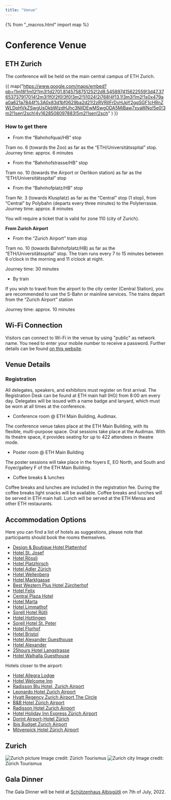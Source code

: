 ```yaml
---
title: "Venue"
---
```

{% from "_macros.html" import map %}

# Conference Venue

## ETH Zurich

The conference will be held on the main central campus of ETH Zurich.

{{ map("https://www.google.com/maps/embed?pb=!1m18!1m12!1m3!1d2701.8145758751252!2d8.545897415622559!3d47.37653737917014!2m3!1f0!2f0!3f0!3m2!1i1024!2i768!4f13.1!3m3!1m2!1s0x479aa0a621a7844f%3A0x83d1bf0629ba2d21!2zRVRIIFrDvHJpY2ggSGF1cHRnZWLDpHVkZSwgUsOkbWlzdHJhc3NlIDEwMSwgODA5MiBaw7xyaWNo!5e0!3m2!1sen!2sch!4v1628508097883!5m2!1sen!2sch" ) }}
<!-- The keynotes and oral sessions will be presented in TBD

The poster sessions, industry exhibition TBD -->

### How to get there

* From the “Bahnhofquai/HB” stop

Tram no. 6 (towards the Zoo) as far as the “ETH/Universitätsspital” stop. Journey time: approx. 6 minutes

* From the “Bahnhofstrasse/HB” stop

Tram no. 10 (towards the Airport or Oerlikon station) as far as the “ETH/Universitätsspital” stop

* From the “Bahnhofplatz/HB” stop

Tram Nr. 3 (towards Klusplatz) as far as the “Central” stop (1 stop), from “Central” by Polybahn (departs every three minutes) to the Polyterrasse. Journey time: approx. 8 minutes

You will require a ticket that is valid for zone 110 (city of Zurich).

**From Zurich Airport**

* From the “Zurich Airport” tram stop

Tram no. 10 (towards Bahnhofplatz/HB) as far as the “ETH/Universitätsspital” stop. The tram runs every 7 to 15 minutes between 6 o’clock in the morning and 11 o’clock at night.

Journey time: 30 minutes

* By train

If you wish to travel from the airport to the city center (Central Station), you are recommended to use the S-​Bahn or mainline services. The trains depart from the “Zurich Airport” station

Journey time: approx. 10 minutes


## Wi-Fi Connection

Visitors can connect to Wi-Fi in the venue by using "public" as network name. You need to enter your mobile number to receive a password. Further details can be found [on this website](https://unlimited.ethz.ch/display/itkb/Wi-Fi#WiFi-Guests).


## Venue Details
 
### Registration
 
All delegates, speakers, and exhibitors must register on first arrival. The Registration Desk can be found at ETH main hall (HG) from 8:00 am every day. Delegates will be issued with a name badge and lanyard, which must be worn at all times at the conference.
 
 
* Conference room @  ETH Main Building, Audimax.
 
The conference venue takes place at the ETH Main Building, with its flexible, multi-purpose space.  Oral sessions take place at the Audimax. With its theatre space, it provides seating for up to 422 attendees in theatre mode.
 
 
* Poster room @ ETH Main Building
 
The poster sessions will take place in the foyers E, EO North, and South and Foyer/gallery F of the ETH Main Building.
 
 
* Coffee breaks & lunches
 
Coffee breaks and lunches are included in the registration fee. During the coffee breaks light snacks will be available. Coffee breaks and lunches will be served in ETH main hall.
Lunch will be served at the ETH Mensa and other ETH restaurants.


## Accommodation Options 

Here you can find a list of hotels as suggestions, please note that participants should book the rooms themselves.

 * [Design & Boutique Hotel Plattenhof](https://www.zuerich.com/en/visit/accommodation/designhotel-plattenhof)
  * [Hotel St. Josef](https://www.zuerich.com/en/visit/accommodation/hotel-st-josef)
  * [Hotel Rössli](https://www.zuerich.com/en/visit/accommodation/hotel-roessli)
  * [Hotel Platzhirsch](https://www.zuerich.com/en/visit/accommodation/hotel-platzhirsch)
  * [Hotel Adler Zürich](https://www.zuerich.com/en/visit/accommodation/hotel-adler-zurich)
  * [Hotel Wellenberg](https://www.zuerich.com/en/visit/accommodation/hotel-wellenberg)
  * [Hotel Marktgasse](https://www.zuerich.com/en/visit/accommodation/marktgasse-hotel)
  * [Best Western Plus Hotel Zürcherhof](https://www.zuerich.com/en/visit/accommodation/zuercherhof-best-western-hotel)
  * [Hotel Felix](https://www.zuerich.com/en/visit/accommodation/hotel-felix)
  * [Central Plaza Hotel](https://www.zuerich.com/en/visit/accommodation/central-plaza-hotel)
  * [Hotel Marta](https://www.zuerich.com/en/visit/accommodation/hotel-marta)
  * [Hotel Limmathof](https://www.zuerich.com/en/visit/accommodation/hotel-limmathof)
  * [Sorell Hotel Rütli](https://www.zuerich.com/en/visit/accommodation/ruetli-sorell-hotel)
  * [Hotel Hottingen](https://www.zuerich.com/en/visit/accommodation/hotel-hottingen)
  * [Sorell Hotel St. Peter](https://www.zuerich.com/en/visit/accommodation/sorell-hotel-st-peter)
  * [Hotel Florhof](https://www.zuerich.com/en/visit/accommodation/hotel-florhof)
  * [Hotel Bristol](https://www.zuerich.com/en/visit/accommodation/hotel-bristol)
  * [Hotel Alexander Guesthouse](https://www.zuerich.com/en/visit/accommodation/hotel-alexander-guesthouse)
  * [Hotel Alexander](https://www.zuerich.com/en/visit/accommodation/hotel-alexander-guesthouse)
  * [25hours Hotel Langstrasse](https://www.zuerich.com/en/visit/accommodation/25hours-hotel-langstrasse)
  * [Hotel Walhalla Guesthouse](https://www.zuerich.com/en/visit/accommodation/hotel-walhalla-guesthouse)

Hotels closer to the airport:

  * [Hotel Allegra Lodge](https://www.zuerich.com/en/visit/accommodation/hotel-allegra-lodge)
  * [Hotel Welcome Inn](https://www.zuerich.com/en/visit/accommodation/hotel-welcome-inn)
  * [Radisson Blu Hotel, Zurich Airport](https://www.zuerich.com/en/visit/accommodation/radisson-blu-hotel-zurich-airport)
  * [Leonardo Hotel Zurich Airport](https://www.zuerich.com/en/visit/accommodation/leonardo-hotel-zurich-airport)
  * [Hyatt Regency Zurich Airport The Circle](https://www.zuerich.com/en/visit/accommodation/hyatt-regency-zurich-airport-the-circle)
  * [B&B Hotel Zürich Airport](https://www.zuerich.com/en/visit/accommodation/bb-hotel-zurich-airport)
  * [Radisson Hotel Zurich Airport](https://www.zuerich.com/en/visit/accommodation/radisson-hotel-zurich-airport)
  * [Hotel Holiday Inn Express Zürich Airport](https://www.zuerich.com/en/visit/accommodation/hotel-holiday-inn-express-zuerich-airport)
  * [Dorint Airport-Hotel Zürich](https://www.zuerich.com/en/visit/accommodation/dorint-airport-hotel-zuerich)
  * [Ibis Budget Zurich Airport](https://www.zuerich.com/en/visit/accommodation/ibis-budget-zurich-airport)
  * [Mövenpick Hotel Zürich Airport](https://www.zuerich.com/en/visit/accommodation/moevenpick-hotel-zuerich-airport)


## Zurich 

<img alt="Zurich picture" src="/images/zurich.jpg">
    <span class="credits">
        Image credit: Zürich Tourismus
    </span>

<img alt="Zurich city" src="/images/zurich_city.jpg">
    <span class="credits">
        Image credit: Zürich Tourismus
    </span>

<!-- ## Travel Information

<img alt="Zurich Travel Information" src="/images/zurich_info.jpg">
    <span class="credits">
        Image credit: Zürich Tourismus
    </span> -->

## Gala Dinner

The Gala Dinner will be held at [Schützenhaus Albisgütli](https://g.page/Albisguetli?share) on 7th of July, 2022. 